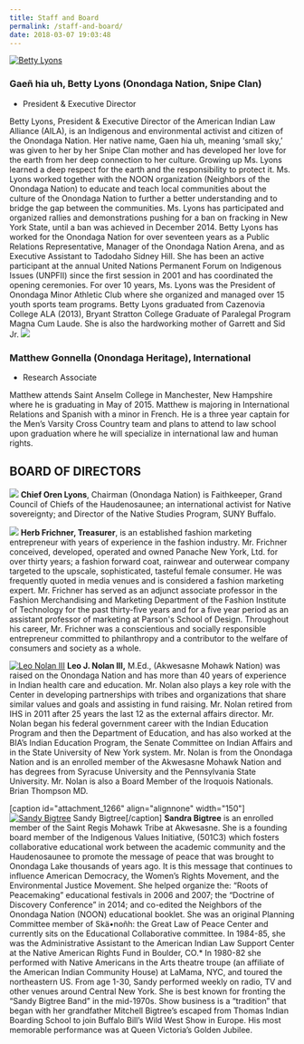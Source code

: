 ```yaml
---
title: Staff and Board
permalink: /staff-and-board/
date: 2018-03-07 19:03:48
---
```

[![Betty Lyons](https://aila.ngo/wp-content/uploads/2015/04/IMG_0628.jpg)](https://aila.ngo/wp-content/uploads/2015/04/IMG_0628.jpg)

### Gaeñ hia uh, Betty Lyons (Onondaga Nation, Snipe Clan)

*   President & Executive Director

Betty Lyons, President & Executive Director of the American Indian Law Alliance (AILA), is an Indigenous and environmental activist and citizen of the Onondaga Nation. Her native name, Gaen hia uh, meaning ‘small sky,’ was given to her by her Snipe Clan mother and has developed her love for the earth from her deep connection to her culture. Growing up Ms. Lyons learned a deep respect for the earth and the responsibility to protect it. Ms. Lyons worked together with the NOON organization (Neighbors of the Onondaga Nation) to educate and teach local communities about the culture of the Onondaga Nation to further a better understanding and to bridge the gap between the communities. Ms. Lyons has participated and organized rallies and demonstrations pushing for a ban on fracking in New York State, until a ban was achieved in December 2014\. Betty Lyons has worked for the Onondaga Nation for over seventeen years as a Public Relations Representative, Manager of the Onondaga Nation Arena, and as Executive Assistant to Tadodaho Sidney Hill. She has been an active participant at the annual United Nations Permanent Forum on Indigenous Issues (UNPFII) since the first session in 2001 and has coordinated the opening ceremonies. For over 10 years, Ms. Lyons was the President of Onondaga Minor Athletic Club where she organized and managed over 15 youth sports team programs. Betty Lyons graduated from Cazenovia College ALA (2013), Bryant Stratton College Graduate of Paralegal Program Magna Cum Laude. She is also the hardworking mother of Garrett and Sid Jr. ![](http://aila.ngo/wp-content/uploads/2015/04/gonnellamattheadshot.jpg)

### Matthew Gonnella (Onondaga Heritage), International

*   Research Associate

Matthew attends Saint Anselm College in Manchester, New Hampshire where he is graduating in May of 2015\. Matthew is majoring in International Relations and Spanish with a minor in French. He is a three year captain for the Men’s Varsity Cross Country team and plans to attend to law school upon graduation where he will specialize in international law and human rights.

## BOARD OF DIRECTORS

![](http://aila.ngo/wp-content/uploads/2013/12/oren.jpg) **Chief Oren Lyons**, Chairman (Onondaga Nation) is Faithkeeper, Grand Council of Chiefs of the Haudenosaunee; an international activist for Native sovereignty; and Director of the Native Studies Program, SUNY Buffalo.    

![](http://aila.ngo/wp-content/uploads/2013/12/herb.jpg)
**Herb Frichner, Treasurer**, is an established fashion marketing entrepreneur with years of experience in the fashion industry. Mr. Frichner conceived, developed, operated and owned Panache New York, Ltd. for over thirty years; a fashion forward coat, rainwear and outerwear company targeted to the upscale, sophisticated, tasteful female consumer. He was frequently quoted in media venues and is considered a fashion marketing expert. Mr. Frichner has served as an adjunct associate professor in the Fashion Merchandising and Marketing Department of the Fashion Institute of Technology for the past thirty-five years and for a five year period as an assistant professor of marketing at Parson's School of Design. Throughout his career, Mr. Frichner was a conscientious and socially responsible entrepreneur committed to philanthropy and a contributor to the welfare of consumers and society as a whole.

[![Leo Nolan III](https://aila.ngo/wp-content/uploads/2018/02/leo-nolan-iii-150x150.png)](https://aila.ngo/wp-content/uploads/2018/02/leo-nolan-iii.png) **Leo J. Nolan III,** M.Ed., (Akwesasne Mohawk Nation) was raised on the Onondaga Nation and has more than 40 years of experience in Indian health care and education. Mr. Nolan also plays a key role with the Center in developing partnerships with tribes and organizations that share similar values and goals and assisting in fund raising. Mr. Nolan retired from IHS in 2011 after 25 years the last 12 as the external affairs director. Mr. Nolan began his federal government career with the Indian Education Program and then the Department of Education, and has also worked at the BIA’s Indian Education Program, the Senate Committee on Indian Affairs and in the State University of New York system. Mr. Nolan is from the Onondaga Nation and is an enrolled member of the Akwesasne Mohawk Nation and has degrees from Syracuse University and the Pennsylvania State University. Mr. Nolan is also a Board Member of the Iroquois Nationals. Brian Thompson MD.

[caption id="attachment_1266" align="alignnone" width="150"][![Sandy Bigtree](https://aila.ngo/wp-content/uploads/2018/04/Sandy-Bigtree-150x150.jpg)](https://aila.ngo/wp-content/uploads/2018/04/Sandy-Bigtree.jpg) Sandy Bigtree[/caption] **Sandra Bigtree** is an enrolled member of the Saint Regis Mohawk Tribe at Akwesasne. She is a founding board member of the Indigenous Values Initiative, (501C3) which fosters collaborative educational work between the academic community and the Haudenosaunee to promote the message of peace that was brought to Onondaga Lake thousands of years ago. It is this message that continues to influence American Democracy, the Women’s Rights Movement, and the Environmental Justice Movement. She helped organize the: “Roots of Peacemaking” educational festivals in 2006 and 2007; the “Doctrine of Discovery Conference” in 2014; and co-edited the Neighbors of the Onondaga Nation (NOON) educational booklet. She was an original Planning Committee member of Skä•noñh: the Great Law of Peace Center and currently sits on the Educational Collaborative committee. In 1984-85, she was the Administrative Assistant to the American Indian Law Support Center at the Native American Rights Fund in Boulder, CO.* In 1980-82 she performed with Native Americans in the Arts theatre troupe (an affiliate of the American Indian Community House) at LaMama, NYC, and toured the northeastern US. From age 1-30, Sandy performed weekly on radio, TV and other venues around Central New York. She is best known for fronting the “Sandy Bigtree Band” in the mid-1970s. Show business is a “tradition” that began with her grandfather Mitchell Bigtree’s escaped from Thomas Indian Boarding School to join Buffalo Bill’s Wild West Show in Europe. His most memorable performance was at Queen Victoria’s Golden Jubilee.
